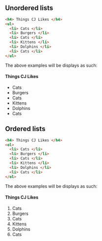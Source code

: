 ## Unordered lists

```html
<h4> Things CJ Likes </h4>
<ul>
  <li> Cats </li>
  <li> Burgers </li>
  <li> Cats </li>
  <li> Kittens </li>
  <li> Dolphins </li>
  <li> Cats </li>
</ul>
```

The above examples will be displays as such:

#### Things CJ Likes
* Cats
* Burgers
* Cats
* Kittens
* Dolphins
* Cats

## Ordered lists

```html
<h4> Things CJ Likes </h4>
<ol>
  <li> Cats </li>
  <li> Burgers </li>
  <li> Cats </li>
  <li> Kittens </li>
  <li> Dolphins </li>
  <li> Cats </li>
</ol>
```

The above examples will be displays as such:

#### Things CJ Likes
1. Cats
2. Burgers
3. Cats
4. Kittens
5. Dolphins
6. Cats